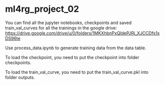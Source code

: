 # ml4rg_project_02

You can find all the jupyter notebooks, checkpoints and saved train_val_curves for all the trainings in the google drive: 
https://drive.google.com/drive/u/0/folders/1MKXhbnPxQldePJRj_XJCCDfs1xDS96te

Use process_data.ipynb to generate training data from the data table.

To load the checkpoint, you need to put the checkpoint into folder checkpoints.

To load the train_val_curve, you need to put the train_val_curve.pkl into folder outputs.
